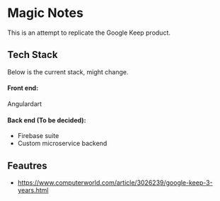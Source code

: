 # Magic Notes
This is an attempt to replicate the Google Keep product.

## Tech Stack
Below is the current stack, might change.
#### Front end:
Angulardart
#### Back end (To be decided):
- Firebase suite
- Custom microservice backend

## Feautres
- https://www.computerworld.com/article/3026239/google-keep-3-years.html